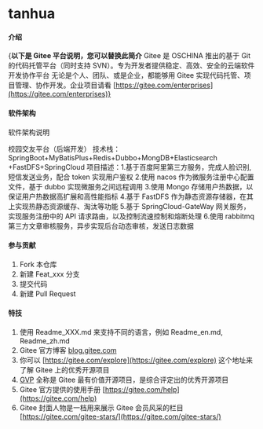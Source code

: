 # tanhua

#### 介绍

{**以下是 Gitee 平台说明，您可以替换此简介**
Gitee 是 OSCHINA 推出的基于 Git 的代码托管平台（同时支持 SVN）。专为开发者提供稳定、高效、安全的云端软件开发协作平台
无论是个人、团队、或是企业，都能够用 Gitee
实现代码托管、项目管理、协作开发。企业项目请看 [https://gitee.com/enterprises](https://gitee.com/enterprises)}

#### 软件架构

软件架构说明

校园交友平台（后端开发）
技术栈：SpringBoot+MyBatisPlus+Redis+Dubbo+MongDB+Elasticsearch +FastDFS+SpringCloud
项目描述：1.基于百度阿里第三方服务，完成人脸识别,短信发送业务，配合 token 实现用户鉴权
2.使用 nacos 作为微服务注册中心配置文件，基于 dubbo 实现微服务之间远程调用
3.使用 Mongo 存储用户热数据，以保证用户热数据高扩展和高性能指标
4.基于 FastDFS 作为静态资源存储器，在其上实现热静态资源缓存、淘汰等功能
5.基于 SpringCloud-GateWay 网关服务，实现服务注册中的 API 请求路由，以及控制流速控制和熔断处理
6.使用 rabbitmq 第三方文章审核服务，异步实现后台动态审核，发送日志数据

#### 参与贡献

1. Fork 本仓库
2. 新建 Feat_xxx 分支
3. 提交代码
4. 新建 Pull Request

#### 特技

1. 使用 Readme\_XXX.md 来支持不同的语言，例如 Readme\_en.md, Readme\_zh.md
2. Gitee 官方博客 [blog.gitee.com](https://blog.gitee.com)
3. 你可以 [https://gitee.com/explore](https://gitee.com/explore) 这个地址来了解 Gitee 上的优秀开源项目
4. [GVP](https://gitee.com/gvp) 全称是 Gitee 最有价值开源项目，是综合评定出的优秀开源项目
5. Gitee 官方提供的使用手册 [https://gitee.com/help](https://gitee.com/help)
6. Gitee 封面人物是一档用来展示 Gitee 会员风采的栏目 [https://gitee.com/gitee-stars/](https://gitee.com/gitee-stars/)
